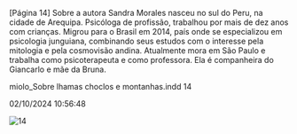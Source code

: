 [Página 14]
Sobre a autora
Sandra Morales nasceu no sul do Peru, na cidade de
Arequipa. Psicóloga de profissão, trabalhou por mais de dez
anos com crianças. Migrou para o Brasil em 2014, país onde
se especializou em psicologia junguiana, combinando seus
estudos com o interesse pela mitologia e pela cosmovisão
andina. Atualmente mora em São Paulo e trabalha como
psicoterapeuta e como professora. Ela é companheira do
Giancarlo e mãe da Bruna.


miolo_Sobre lhamas choclos e montanhas.indd 14

02/10/2024 10:56:48

![14](./img/page_14-01.jpg)
